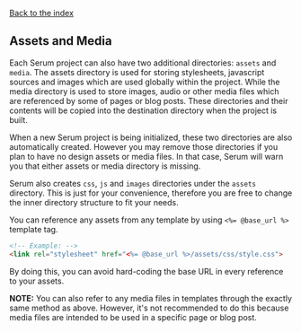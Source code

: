 [Back to the index](%pages:docs/index)

## Assets and Media

Each Serum project can also have two additional directories: `assets` and
`media`. The assets directory is used for storing stylesheets, javascript
sources and images which are used globally within the project. While the media
directory is used to store images, audio or other media files which are
referenced by some of pages or blog posts. These directories and their contents
will be copied into the destination directory when the project is built.

When a new Serum project is being initialized, these two directories are also
automatically created. However you may remove those directories if you plan to
have no design assets or media files. In that case, Serum will warn you that
either assets or media directory is missing.

Serum also creates `css`, `js` and `images` directories under the `assets`
directory. This is just for your convenience, therefore you are free to change
the inner directory structure to fit your needs.

You can reference any assets from any template by using `<%= @base_url %>`
template tag.

```html
<!-- Example: -->
<link rel="stylesheet" href="<%= @base_url %>/assets/css/style.css">
```

By doing this, you can avoid hard-coding the base URL in every reference to
your assets.

**NOTE:** You can also refer to any media files in templates through the
exactly same method as above. However, it's not recommended to do this because
media files are intended to be used in a specific page or blog post.


